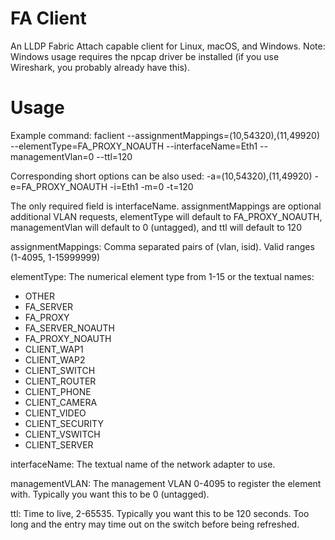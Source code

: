 # FA Client
An LLDP Fabric Attach capable client for Linux, macOS, and Windows. Note: Windows usage requires the npcap driver be installed (if you use Wireshark, you probably already have this).

# Usage
Example command: faclient --assignmentMappings=(10,54320),(11,49920) --elementType=FA_PROXY_NOAUTH --interfaceName=Eth1 --managementVlan=0 --ttl=120


Corresponding short options can be also used: -a=(10,54320),(11,49920) -e=FA_PROXY_NOAUTH -i=Eth1 -m=0 -t=120

The only required field is interfaceName. assignmentMappings are optional additional VLAN requests, elementType will default to FA_PROXY_NOAUTH, managementVlan will default to 0 (untagged), and ttl will default to 120


assignmentMappings: Comma separated pairs of (vlan, isid). Valid ranges (1-4095, 1-15999999)

elementType: The numerical element type from 1-15 or the textual names:
- OTHER
- FA_SERVER
- FA_PROXY
- FA_SERVER_NOAUTH
- FA_PROXY_NOAUTH
- CLIENT_WAP1
- CLIENT_WAP2
- CLIENT_SWITCH
- CLIENT_ROUTER
- CLIENT_PHONE
- CLIENT_CAMERA
- CLIENT_VIDEO
- CLIENT_SECURITY
- CLIENT_VSWITCH
- CLIENT_SERVER

interfaceName: The textual name of the network adapter to use.

managementVLAN: The management VLAN 0-4095 to register the element with. Typically you want this to be 0 (untagged).

ttl: Time to live, 2-65535. Typically you want this to be 120 seconds. Too long and the entry may time out on the switch before being refreshed.
